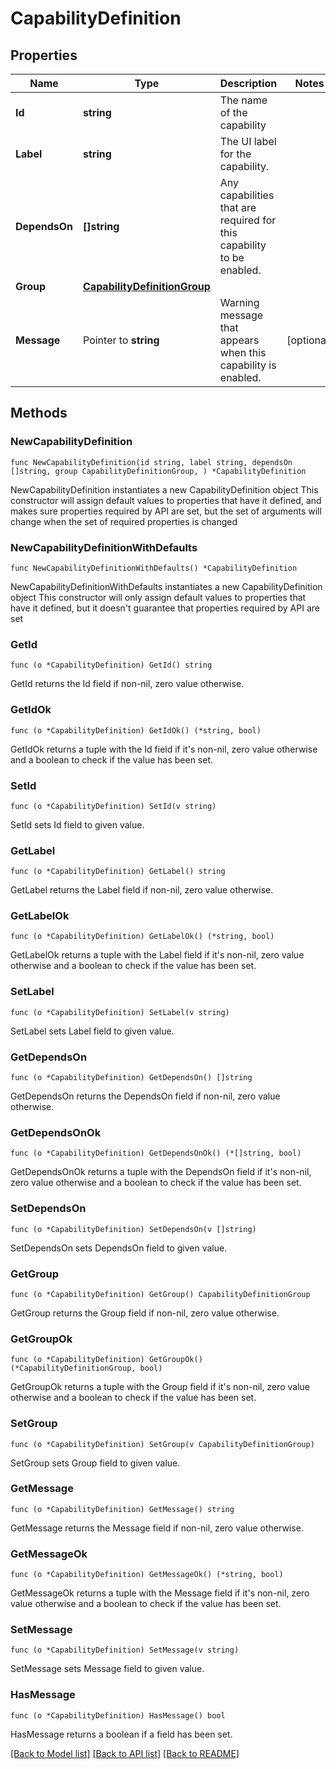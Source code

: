 # CapabilityDefinition

## Properties

Name | Type | Description | Notes
------------ | ------------- | ------------- | -------------
**Id** | **string** | The name of the capability | 
**Label** | **string** | The UI label for the capability. | 
**DependsOn** | **[]string** | Any capabilities that are required for this capability to be enabled. | 
**Group** | [**CapabilityDefinitionGroup**](CapabilityDefinitionGroup.md) |  | 
**Message** | Pointer to **string** | Warning message that appears when this capability is enabled. | [optional] 

## Methods

### NewCapabilityDefinition

`func NewCapabilityDefinition(id string, label string, dependsOn []string, group CapabilityDefinitionGroup, ) *CapabilityDefinition`

NewCapabilityDefinition instantiates a new CapabilityDefinition object
This constructor will assign default values to properties that have it defined,
and makes sure properties required by API are set, but the set of arguments
will change when the set of required properties is changed

### NewCapabilityDefinitionWithDefaults

`func NewCapabilityDefinitionWithDefaults() *CapabilityDefinition`

NewCapabilityDefinitionWithDefaults instantiates a new CapabilityDefinition object
This constructor will only assign default values to properties that have it defined,
but it doesn't guarantee that properties required by API are set

### GetId

`func (o *CapabilityDefinition) GetId() string`

GetId returns the Id field if non-nil, zero value otherwise.

### GetIdOk

`func (o *CapabilityDefinition) GetIdOk() (*string, bool)`

GetIdOk returns a tuple with the Id field if it's non-nil, zero value otherwise
and a boolean to check if the value has been set.

### SetId

`func (o *CapabilityDefinition) SetId(v string)`

SetId sets Id field to given value.


### GetLabel

`func (o *CapabilityDefinition) GetLabel() string`

GetLabel returns the Label field if non-nil, zero value otherwise.

### GetLabelOk

`func (o *CapabilityDefinition) GetLabelOk() (*string, bool)`

GetLabelOk returns a tuple with the Label field if it's non-nil, zero value otherwise
and a boolean to check if the value has been set.

### SetLabel

`func (o *CapabilityDefinition) SetLabel(v string)`

SetLabel sets Label field to given value.


### GetDependsOn

`func (o *CapabilityDefinition) GetDependsOn() []string`

GetDependsOn returns the DependsOn field if non-nil, zero value otherwise.

### GetDependsOnOk

`func (o *CapabilityDefinition) GetDependsOnOk() (*[]string, bool)`

GetDependsOnOk returns a tuple with the DependsOn field if it's non-nil, zero value otherwise
and a boolean to check if the value has been set.

### SetDependsOn

`func (o *CapabilityDefinition) SetDependsOn(v []string)`

SetDependsOn sets DependsOn field to given value.


### GetGroup

`func (o *CapabilityDefinition) GetGroup() CapabilityDefinitionGroup`

GetGroup returns the Group field if non-nil, zero value otherwise.

### GetGroupOk

`func (o *CapabilityDefinition) GetGroupOk() (*CapabilityDefinitionGroup, bool)`

GetGroupOk returns a tuple with the Group field if it's non-nil, zero value otherwise
and a boolean to check if the value has been set.

### SetGroup

`func (o *CapabilityDefinition) SetGroup(v CapabilityDefinitionGroup)`

SetGroup sets Group field to given value.


### GetMessage

`func (o *CapabilityDefinition) GetMessage() string`

GetMessage returns the Message field if non-nil, zero value otherwise.

### GetMessageOk

`func (o *CapabilityDefinition) GetMessageOk() (*string, bool)`

GetMessageOk returns a tuple with the Message field if it's non-nil, zero value otherwise
and a boolean to check if the value has been set.

### SetMessage

`func (o *CapabilityDefinition) SetMessage(v string)`

SetMessage sets Message field to given value.

### HasMessage

`func (o *CapabilityDefinition) HasMessage() bool`

HasMessage returns a boolean if a field has been set.


[[Back to Model list]](../README.md#documentation-for-models) [[Back to API list]](../README.md#documentation-for-api-endpoints) [[Back to README]](../README.md)


